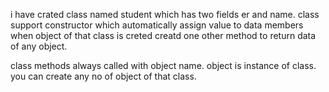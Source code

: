 i have crated class named student which has two fields er and name.
class support constructor which automatically assign value to data members when object of that class is creted
creatd one other method to return data of any object.

class methods always called with object name.
object is instance of class.
you can create any no of object of that class.
